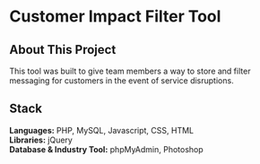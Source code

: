# Customer Impact Filter Tool

## About This Project

This tool was built to give team members a way to store and filter messaging for customers in the event of service disruptions.

## Stack

**Languages:** PHP, MySQL, Javascript, CSS, HTML  
**Libraries:** jQuery  
**Database & Industry Tool:** phpMyAdmin, Photoshop
